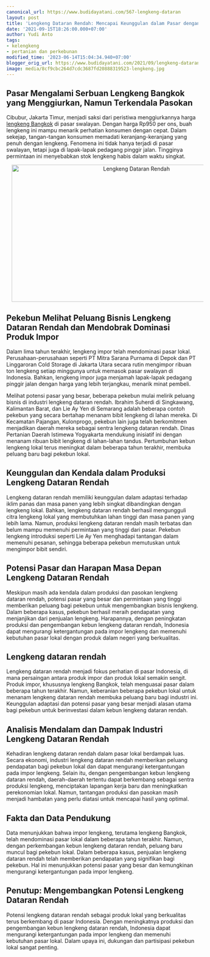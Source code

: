 ```yaml
---
canonical_url: https://www.budidayatani.com/567-lengkeng-dataran
layout: post
title: 'Lengkeng Dataran Rendah: Mencapai Keunggulan dalam Pasar dengan Impor'
date: '2021-09-15T18:26:00.000+07:00'
author: Yudi Anto
tags:
- kelengkeng
- pertanian dan perkebunan
modified_time: '2023-06-14T15:04:34.940+07:00'
blogger_orig_url: https://www.budidayatani.com/2021/09/lengkeng-dataran-rendah-siap-serbu-pasar.html
image: media/8cf9cbc264d7cdc3687fd20888319523-lengkeng.jpg
---
```

<h2>Pasar Mengalami Serbuan Lengkeng Bangkok yang Menggiurkan, Namun Terkendala Pasokan</h2><p>Cibubur, Jakarta Timur, menjadi saksi dari peristiwa menggiurkannya harga <a href="https://www.budidayatani.com/search/label/kelengkeng">lengkeng Bangkok</a> di pasar swalayan. Dengan harga Rp950 per ons, buah lengkeng ini mampu menarik perhatian konsumen dengan cepat. Dalam sekejap, tangan-tangan konsumen memadati keranjang-keranjang yang penuh dengan lengkeng. Fenomena ini tidak hanya terjadi di pasar swalayan, tetapi juga di lapak-lapak pedagang pinggir jalan. Tingginya permintaan ini menyebabkan stok lengkeng habis dalam waktu singkat.</p><div class="separator" style="clear: both; text-align: center;"><a href="https://blogger.googleusercontent.com/img/b/R29vZ2xl/AVvXsEgXeXZS6sNRYVXsWe_dRYM6EiaVtW6oaVXlLZIoTsXlHKda3Mexbr55Roi2WeSk3041kmTpggg6M3tokgI-1m3FRSVI2HyQPUXWp28I39ijIISCebLg5KWMr15aEELSoBwh6JrM_Oc-cuujqdFwP3sVGPJku70ngoBzr70nw82EB5HJOyZOGB9qRaVBUg/s2133/lengkeng.jpg" imageanchor="1" style="margin-left: 1em; margin-right: 1em;"><img alt="Lengkeng Dataran Rendah" border="0" data-original-height="1200" data-original-width="2133" height="360" src="https://blogger.googleusercontent.com/img/b/R29vZ2xl/AVvXsEgXeXZS6sNRYVXsWe_dRYM6EiaVtW6oaVXlLZIoTsXlHKda3Mexbr55Roi2WeSk3041kmTpggg6M3tokgI-1m3FRSVI2HyQPUXWp28I39ijIISCebLg5KWMr15aEELSoBwh6JrM_Oc-cuujqdFwP3sVGPJku70ngoBzr70nw82EB5HJOyZOGB9qRaVBUg/w640-h360/lengkeng.jpg" width="640" /></a></div><h2>Pekebun Melihat Peluang Bisnis Lengkeng Dataran Rendah dan Mendobrak Dominasi Produk Impor</h2><p>Dalam lima tahun terakhir, lengkeng impor telah mendominasi pasar lokal. Perusahaan-perusahaan seperti PT Mitra Sarana Purnama di Depok dan PT Linggaroran Cold Storage di Jakarta Utara secara rutin mengimpor ribuan ton lengkeng setiap minggunya untuk memasok pasar swalayan di Indonesia. Bahkan, lengkeng impor juga menjamah lapak-lapak pedagang pinggir jalan dengan harga yang lebih terjangkau, menarik minat pembeli.</p><p>Melihat potensi pasar yang besar, beberapa pekebun mulai melirik peluang bisnis di industri lengkeng dataran rendah. Ibrahim Suherdi di Singkawang, Kalimantan Barat, dan Lie Ay Yen di Semarang adalah beberapa contoh pekebun yang secara bertahap menanam bibit lengkeng di lahan mereka. Di Kecamatan Pajangan, Kulonprogo, pekebun lain juga telah berkomitmen menjadikan daerah mereka sebagai sentra lengkeng dataran rendah. Dinas Pertanian Daerah Istimewa Yogyakarta mendukung inisiatif ini dengan menanam ribuan bibit lengkeng di lahan-lahan tandus. Pertumbuhan kebun lengkeng lokal terus meningkat dalam beberapa tahun terakhir, membuka peluang baru bagi pekebun lokal.</p><h2>Keunggulan dan Kendala dalam Produksi Lengkeng Dataran Rendah</h2><p>Lengkeng dataran rendah memiliki keunggulan dalam adaptasi terhadap iklim panas dan masa panen yang lebih singkat dibandingkan dengan lengkeng lokal. Bahkan, lengkeng dataran rendah berhasil mengungguli citra lengkeng lokal yang membutuhkan lahan tinggi dan masa panen yang lebih lama. Namun, produksi lengkeng dataran rendah masih terbatas dan belum mampu memenuhi permintaan yang tinggi dari pasar. Pekebun lengkeng introduksi seperti Lie Ay Yen menghadapi tantangan dalam memenuhi pesanan, sehingga beberapa pekebun memutuskan untuk mengimpor bibit sendiri.</p><h2>Potensi Pasar dan Harapan Masa Depan Lengkeng Dataran Rendah</h2><p>Meskipun masih ada kendala dalam produksi dan pasokan lengkeng dataran rendah, potensi pasar yang besar dan permintaan yang tinggi memberikan peluang bagi pekebun untuk mengembangkan bisnis lengkeng. Dalam beberapa kasus, pekebun berhasil meraih pendapatan yang menjanjikan dari penjualan lengkeng. Harapannya, dengan peningkatan produksi dan pengembangan kebun lengkeng dataran rendah, Indonesia dapat mengurangi ketergantungan pada impor lengkeng dan memenuhi kebutuhan pasar lokal dengan produk dalam negeri yang berkualitas.</p><h2>Lengkeng dataran rendah</h2><p>Lengkeng dataran rendah menjadi fokus perhatian di pasar Indonesia, di mana persaingan antara produk impor dan produk lokal semakin sengit. Produk impor, khususnya lengkeng Bangkok, telah menguasai pasar dalam beberapa tahun terakhir. Namun, keberanian beberapa pekebun lokal untuk menanam lengkeng dataran rendah membuka peluang baru bagi industri ini. Keunggulan adaptasi dan potensi pasar yang besar menjadi alasan utama bagi pekebun untuk berinvestasi dalam kebun lengkeng dataran rendah.</p><h2>Analisis Mendalam dan Dampak Industri Lengkeng Dataran Rendah</h2><p>Kehadiran lengkeng dataran rendah dalam pasar lokal berdampak luas. Secara ekonomi, industri lengkeng dataran rendah memberikan peluang pendapatan bagi pekebun lokal dan dapat mengurangi ketergantungan pada impor lengkeng. Selain itu, dengan pengembangan kebun lengkeng dataran rendah, daerah-daerah tertentu dapat berkembang sebagai sentra produksi lengkeng, menciptakan lapangan kerja baru dan meningkatkan perekonomian lokal. Namun, tantangan produksi dan pasokan masih menjadi hambatan yang perlu diatasi untuk mencapai hasil yang optimal.</p><h2>Fakta dan Data Pendukung</h2><p>Data menunjukkan bahwa impor lengkeng, terutama lengkeng Bangkok, telah mendominasi pasar lokal dalam beberapa tahun terakhir. Namun, dengan perkembangan kebun lengkeng dataran rendah, peluang baru muncul bagi pekebun lokal. Dalam beberapa kasus, penjualan lengkeng dataran rendah telah memberikan pendapatan yang signifikan bagi pekebun. Hal ini menunjukkan potensi pasar yang besar dan kemungkinan mengurangi ketergantungan pada impor lengkeng.</p><h2>Penutup: Mengembangkan Potensi Lengkeng Dataran Rendah</h2><p>Potensi lengkeng dataran rendah sebagai produk lokal yang berkualitas terus berkembang di pasar Indonesia. Dengan meningkatnya produksi dan pengembangan kebun lengkeng dataran rendah, Indonesia dapat mengurangi ketergantungan pada impor lengkeng dan memenuhi kebutuhan pasar lokal. Dalam upaya ini, dukungan dan partisipasi pekebun lokal sangat penting.</p>